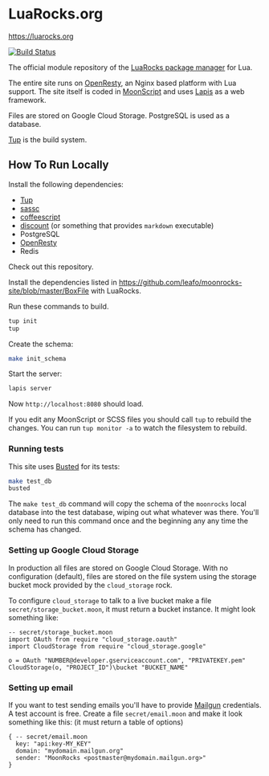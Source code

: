 # LuaRocks.org

<https://luarocks.org>

[![Build Status](https://travis-ci.org/leafo/luarocks-site.svg?branch=master)](https://travis-ci.org/leafo/luarocks-site)

The official module repository of the [LuaRocks package manager](https://github.com/luarocks/luarocks) for Lua.

The entire site runs on [OpenResty][1], an Nginx based platform with Lua
support. The site itself is coded in [MoonScript][2] and uses [Lapis][3] as a
web framework.

Files are stored on Google Cloud Storage. PostgreSQL is used as a database.

[Tup][4] is the build system.

## How To Run Locally

Install the following dependencies:

* [Tup][4]
* [sassc](https://github.com/sass/sassc)
* [coffeescript](http://coffeescript.org/#installation)
* [discount](http://www.pell.portland.or.us/~orc/Code/discount/) (or something that provides `markdown` executable)
* PostgreSQL
* [OpenResty][1]
* Redis

Check out this repository.

Install the dependencies listed in
<https://github.com/leafo/moonrocks-site/blob/master/BoxFile> with LuaRocks.

Run these commands to build.

```bash
tup init
tup
```

Create the schema:

```bash
make init_schema
```

Start the server:

```bash
lapis server
```

Now `http://localhost:8080` should load.

If you edit any MoonScript or SCSS files you should call `tup` to rebuild
the changes. You can run `tup monitor -a` to watch the filesystem to rebuild.

### Running tests

This site uses [Busted](http://olivinelabs.com/busted/) for its tests:

```bash
make test_db
busted
```

The `make test_db` command will copy the schema of the `moonrocks` local
database into the test database, wiping out what whatever was there. You'll
only need to run this command once and the beginning any any time the schema
has changed.

### Setting up Google Cloud Storage

In production all files are stored on Google Cloud Storage. With no
configuration (default), files are stored on the file system using the storage
bucket mock provided by the `cloud_storage` rock.

To configure `cloud_storage` to talk to a live bucket make a file
`secret/storage_bucket.moon`, it must return a bucket instance. It might look
something like:


```moonscript
-- secret/storage_bucket.moon
import OAuth from require "cloud_storage.oauth"
import CloudStorage from require "cloud_storage.google"

o = OAuth "NUMBER@developer.gserviceaccount.com", "PRIVATEKEY.pem"
CloudStorage(o, "PROJECT_ID")\bucket "BUCKET_NAME"
```

### Setting up email

If you want to test sending emails you'll have to provide [Mailgun][5]
credentials. A test account is free. Create a file `secret/email.moon` and
make it look something like this: (it must return a table of options)

```moonscript
{ -- secret/email.moon
  key: "api:key-MY_KEY"
  domain: "mydomain.mailgun.org"
  sender: "MoonRocks <postmaster@mydomain.mailgun.org>"
}
```

  [1]: http://openresty.org/
  [2]: http://moonscript.org/
  [3]: https://github.com/leafo/lapis
  [4]: https://gittup.org/tup/
  [5]: http://www.mailgun.com/


